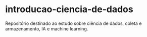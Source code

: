 # introducao-ciencia-de-dados
Repositório destinado ao estudo sobre ciência de dados, coleta e armazenamento, IA e machine learning.
